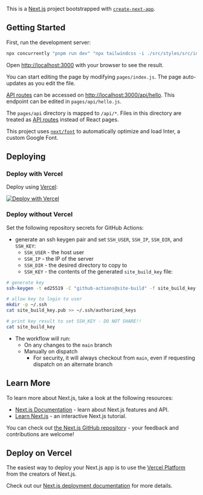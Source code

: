 This is a [Next.js](https://nextjs.org/) project bootstrapped with [`create-next-app`](https://github.com/vercel/next.js/tree/canary/packages/create-next-app).

## Getting Started

First, run the development server:

```bash
npx concurrently "pnpm run dev" "npx tailwindcss -i ./src/styles/src/input.css -o ./src/styles/output.css --watch"
```

Open [http://localhost:3000](http://localhost:3000) with your browser to see the result.

You can start editing the page by modifying `pages/index.js`. The page auto-updates as you edit the file.

[API routes](https://nextjs.org/docs/api-routes/introduction) can be accessed on [http://localhost:3000/api/hello](http://localhost:3000/api/hello). This endpoint can be edited in `pages/api/hello.js`.

The `pages/api` directory is mapped to `/api/*`. Files in this directory are treated as [API routes](https://nextjs.org/docs/api-routes/introduction) instead of React pages.

This project uses [`next/font`](https://nextjs.org/docs/basic-features/font-optimization) to automatically optimize and load Inter, a custom Google Font.

## Deploying

### Deploy with Vercel
Deploy using [Vercel](https://vercel.com?utm_source=github&utm_medium=readme&utm_campaign=next-example):

[![Deploy with Vercel](https://vercel.com/button)](https://vercel.com/new/git/external?repository-url=https://github.com/vercel/nextjs-portfolio-starter&project-name=portfolio&repository-name=portfolio)

### Deploy without Vercel

Set the following repository secrets for GitHub Actions:
- generate an ssh keygen pair and set `SSH_USER`, `SSH_IP`, `SSH_DIR`, and `SSH_KEY`:
  - `SSH_USER` - the host user
  - `SSH_IP` - the IP of the server
  - `SSH_DIR` - the desired directory to copy to 
  - `SSH_KEY` - the contents of the generated `site_build_key` file:
```bash
# generate key
ssh-keygen -t ed25519 -C "github-actions@site-build" -f site_build_key < /dev/null

# allow key to login to user
mkdir -p ~/.ssh
cat site_build_key.pub >> ~/.ssh/authorized_keys

# print key result to set SSH_KEY - DO NOT SHARE!!
cat site_build_key
```

- The workflow will run:
  - On any changes to the `main` branch
  - Manually on dispatch
    - For security, it will always checkout from `main`, even if requesting dispatch on an alternate branch

## Learn More

To learn more about Next.js, take a look at the following resources:

- [Next.js Documentation](https://nextjs.org/docs) - learn about Next.js features and API.
- [Learn Next.js](https://nextjs.org/learn) - an interactive Next.js tutorial.

You can check out [the Next.js GitHub repository](https://github.com/vercel/next.js/) - your feedback and contributions are welcome!

## Deploy on Vercel

The easiest way to deploy your Next.js app is to use the [Vercel Platform](https://vercel.com/new?utm_medium=default-template&filter=next.js&utm_source=create-next-app&utm_campaign=create-next-app-readme) from the creators of Next.js.

Check out our [Next.js deployment documentation](https://nextjs.org/docs/deployment) for more details.
